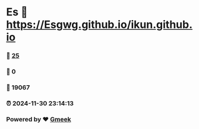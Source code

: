 # Es :link: https://Esgwg.github.io/ikun.github.io 
### :page_facing_up: [25](https://Esgwg.github.io/ikun.github.io/tag.html) 
### :speech_balloon: 0 
### :hibiscus: 19067 
### :alarm_clock: 2024-11-30 23:14:13 
### Powered by :heart: [Gmeek](https://github.com/Meekdai/Gmeek)

